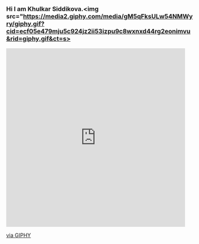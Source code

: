 ### Hi I am Khulkar Siddikova.<img src="https://media2.giphy.com/media/gM5qFksULw54NMWyry/giphy.gif?cid=ecf05e479mju5c924jz2ii53izpu9c8wxnxd44rg2eonimvu&rid=giphy.gif&ct=s>
<iframe src="https://giphy.com/embed/gM5qFksULw54NMWyry" width="480" height="480" frameBorder="0" class="giphy-embed" allowFullScreen></iframe><p><a href="https://giphy.com/gifs/hello-wave-hand-gM5qFksULw54NMWyry">via GIPHY</a></p>
